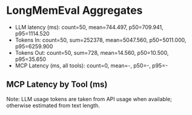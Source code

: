# LongMemEval Aggregates

- LLM latency (ms): count=50, mean=744.497, p50=709.941, p95=1114.520
- Tokens In: count=50, sum=252378, mean=5047.560, p50=5011.000, p95=6259.900
- Tokens Out: count=50, sum=728, mean=14.560, p50=10.500, p95=35.650
- MCP Latency (ms, all tools): count=0, mean=-, p50=-, p95=-

## MCP Latency by Tool (ms)

Note: LLM usage tokens are taken from API usage when available; otherwise estimated from text length.
